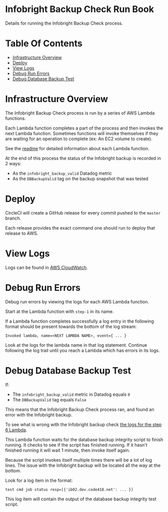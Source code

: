 # Infobright Backup Check Run Book
Details for running the Infobright Backup Check process.

# Table Of Contents
- [Infrastructure Overview](#infrastructure-overview)
- [Deploy](#deploy)
- [View Logs](#view-logs)
- [Debug Run Errors](#debug-run-errors)
- [Debug Database Backup Test](#debug-database-backup-test)

# Infrastructure Overview
The Infobright Backup Check process is run by a series of AWS Lambda functions.  

Each Lambda function completes a part of the process and then invokes the next Lambda function. Sometimes functions will 
invoke themselves if they are waiting for an operation to complete (ex: An EC2 volume to create).

See the [readme](README.md) for detailed information about each Lambda function.  

At the end of this process the status of the Infobright backup is recorded in 2 ways:

- As the `infobright_backup_valid` Datadog metric
- As the `DBBackupValid` tag on the backup snapshot that was tested

# Deploy
CircleCI will create a GitHub release for every commit pushed to the `master` branch.  

Each release provides the exact command one should run to deploy that release to AWS.

# View Logs
Logs can be found in [AWS CloudWatch](https://console.aws.amazon.com/cloudwatch/home?region=us-east-1#logs:prefix=/aws/lambda/dev-ib).

# Debug Run Errors
Debug run errors by viewing the logs for each AWS Lambda function.  

Start at the Lambda function with `step-1` in its name.  

If a Lambda function completes successfully a log entry in the following format should be present towards the bottom of
the log stream:

```
Invoked lambda, name=<NEXT LAMBDA NAME>, event={ ... }
```

Look at the logs for the lambda name in that log statement. Continue following the log trail until you reach a Lambda 
which has errors in its logs.

# Debug Database Backup Test
If:

- The `infobright_backup_valid` metric in Datadog equals `0`
- The `DBBackupValid` tag equals `False`

This means that the Infobright Backup Check process ran, and found an error with the Infobright backup.  

To see what is wrong with the Infobright backup check [the logs for the step 6 Lambda](https://console.aws.amazon.com/cloudwatch/home?region=us-east-1#logs:prefix=/aws/lambda/dev-ib-backup-step-6).  

This Lambda function waits for the database backup integrity script to finish running. It checks to see if the script
has finished running. If it hasn't finished running it will wait 1 minute, then invoke itself again.  

Because the script invokes itself multiple times there will be a lot of log lines. The issue with the Infobright backup 
will be located all the way at the bottom.  

Look for a log item in the format:

```
test cmd job status resp=[{'ib02.dev.code418.net': ... }]
```

This log item will contain the output of the database backup integrity test script.
